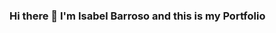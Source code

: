 ### Hi there 👋 I'm Isabel Barroso and this is my Portfolio


<!--
cosas que poner:

Pequeña presentación
https://es.linkedin.com/in/isabel-barroso-7662b51ba
gitlab?
gitlab del cole
lenguajes y todo eso



**isa6996/isa6996** is a ✨ _special_ ✨ repository because its `README.md` (this file) appears on your GitHub profile.

Here are some ideas to get you started:

- 🔭 I’m currently working on ...
- 🌱 I’m currently learning ...
- 👯 I’m looking to collaborate on ...
- 🤔 I’m looking for help with ...
- 💬 Ask me about ...
- 📫 How to reach me: ...
- 😄 Pronouns: ...
- ⚡ Fun fact: ...
-->
